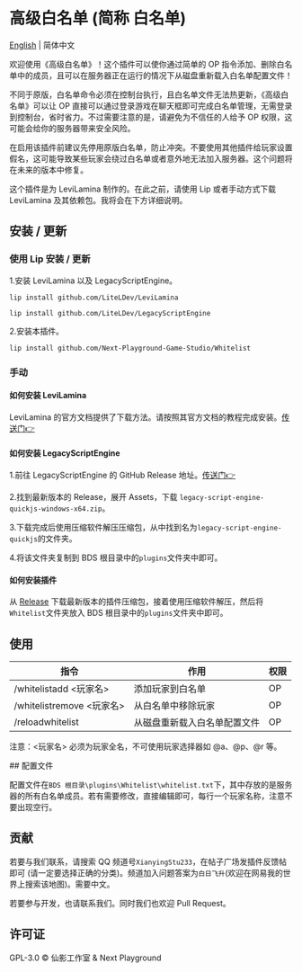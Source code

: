 # 高级白名单 (简称 白名单)

[English](https://github.com/Next-Playground-Game-Studio/Whitelist/blob/main/README.md) | 简体中文

欢迎使用《高级白名单》！这个插件可以使你通过简单的 OP 指令添加、删除白名单中的成员，且可以在服务器正在运行的情况下从磁盘重新载入白名单配置文件！

不同于原版，白名单命令必须在控制台执行，且白名单文件无法热更新，《高级白名单》可以让 OP 直接可以通过登录游戏在聊天框即可完成白名单管理，无需登录到控制台，省时省力。不过需要注意的是，请避免为不信任的人给予 OP 权限，这可能会给你的服务器带来安全风险。

在启用该插件前建议先停用原版白名单，防止冲突。不要使用其他插件给玩家设置假名，这可能导致某些玩家会绕过白名单或者意外地无法加入服务器。这个问题将在未来的版本中修复。

这个插件是为 LeviLamina 制作的。在此之前，请使用 Lip 或者手动方式下载 LeviLamina 及其依赖包。我将会在下方详细说明。

## 安装 / 更新

### 使用 Lip 安装 / 更新

1.安装 LeviLamina 以及 LegacyScriptEngine。

```shell
lip install github.com/LiteLDev/LeviLamina
```

```shell
lip install github.com/LiteLDev/LegacyScriptEngine
```

2.安装本插件。

```shell
lip install github.com/Next-Playground-Game-Studio/Whitelist
```

### 手动

#### 如何安装 LeviLamina

LeviLamina 的官方文档提供了下载方法。请按照其官方文档的教程完成安装。[传送门👉](https://levilamina.liteldev.com/zh/install/)

#### 如何安装 LegacyScriptEngine

1.前往 LegacyScriptEngine 的 GitHub Release 地址。[传送门👉](https://github.com/LiteLDev/LegacyScriptEngine/releases)

2.找到最新版本的 Release，展开 Assets，下载 `legacy-script-engine-quickjs-windows-x64.zip`。

3.下载完成后使用压缩软件解压压缩包，从中找到名为`legacy-script-engine-quickjs`的文件夹。

4.将该文件夹复制到 BDS 根目录中的`plugins`文件夹中即可。

#### 如何安装插件  

从 [Release](https://github.com/Next-Playground-Game-Studio/Whitelist/releases) 下载最新版本的插件压缩包，接着使用压缩软件解压，然后将 `Whitelist`文件夹放入 BDS 根目录中的`plugins`文件夹中即可。

## 使用

| 指令  | 作用  | 权限  |
| --- | --- | --- |
| /whitelistadd <玩家名> | 添加玩家到白名单 | OP  |
| /whitelistremove <玩家名> | 从白名单中移除玩家 | OP  |
| /reloadwhitelist | 从磁盘重新载入白名单配置文件 | OP  |

注意：<玩家名> 必须为玩家全名，不可使用玩家选择器如 @a、@p、@r 等。

## 配置文件

配置文件在`BDS 根目录\plugins\Whitelist\whitelist.txt`下，其中存放的是服务器的所有白名单成员。若有需要修改，直接编辑即可，每行一个玩家名称，注意不要出现空行。

## 贡献

若要与我们联系，请搜索 QQ 频道号`XianyingStu233`，在帖子广场发插件反馈帖即可 (请一定要选择正确的分类)。频道加入问题答案为`白日飞升`(欢迎在网易我的世界上搜索该地图)。需要中文。

若要参与开发，也请联系我们。同时我们也欢迎 Pull Request。

## 许可证

GPL-3.0 © 仙影工作室 & Next Playground
